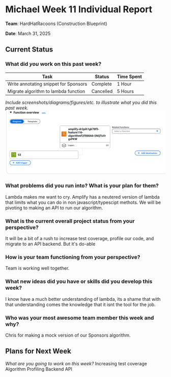 # Michael Week 11 Individual Report

**Team**: HardHatRacoons (Construction Blueprint)

**Date**: March 31, 2025

## Current Status

### What did _you_ work on this past week?

| Task                              | Status    | Time Spent | 
| --------------------------------- | --------- | ---------- |
| Write annotating snippet for Sponsors | Complete | 1 Hour |
| Migrate algorithm to lambda function | Cancelled | 5 Hours |

*Include screenshots/diagrams/figures/etc. to illustrate what you did this past week.*
![lambda](./images/lambda.png)

### What problems did you run into? What is your plan for them?
Lambda makes me want to cry. Amplify has a neutered version of lambda that limits what you can do in non javascript/typescipt methots. We will be pivoting to making an API to run our algorithm.

### What is the current overall project status from your perspective? 
It will be a bit of a rush to increase test coverage, profile our code, and migrate to an API backend. But it's do-able

### How is your team functioning from your perspective?
Team is working well together.

### What new ideas did you have or skills did you develop this week?
I know have a much better understanding of lambda, its a shame that with that understanding comes the knowledge that it isnt the tool for the job.

### Who was your most awesome team member this week and why?
Chris for making a mock version of our Sponsors algorithm.

## Plans for Next Week

*What are you going to work on this week?*
Increasing test coverage
Algorithm Profiling
Backend API
